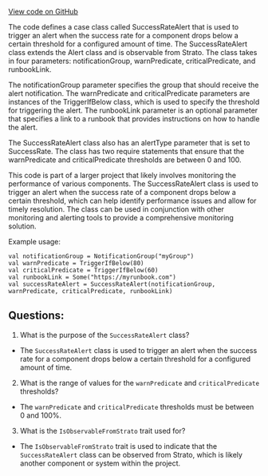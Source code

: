 [View code on GitHub](https://github.com/misbahsy/the-algorithm/product-mixer/core/src/main/scala/com/twitter/product_mixer/core/functional_component/common/alert/SuccessRateAlert.scala)

The code defines a case class called SuccessRateAlert that is used to trigger an alert when the success rate for a component drops below a certain threshold for a configured amount of time. The SuccessRateAlert class extends the Alert class and is observable from Strato. The class takes in four parameters: notificationGroup, warnPredicate, criticalPredicate, and runbookLink. 

The notificationGroup parameter specifies the group that should receive the alert notification. The warnPredicate and criticalPredicate parameters are instances of the TriggerIfBelow class, which is used to specify the threshold for triggering the alert. The runbookLink parameter is an optional parameter that specifies a link to a runbook that provides instructions on how to handle the alert.

The SuccessRateAlert class also has an alertType parameter that is set to SuccessRate. The class has two require statements that ensure that the warnPredicate and criticalPredicate thresholds are between 0 and 100.

This code is part of a larger project that likely involves monitoring the performance of various components. The SuccessRateAlert class is used to trigger an alert when the success rate of a component drops below a certain threshold, which can help identify performance issues and allow for timely resolution. The class can be used in conjunction with other monitoring and alerting tools to provide a comprehensive monitoring solution. 

Example usage:

```
val notificationGroup = NotificationGroup("myGroup")
val warnPredicate = TriggerIfBelow(80)
val criticalPredicate = TriggerIfBelow(60)
val runbookLink = Some("https://myrunbook.com")
val successRateAlert = SuccessRateAlert(notificationGroup, warnPredicate, criticalPredicate, runbookLink)
```
## Questions: 
 1. What is the purpose of the `SuccessRateAlert` class?
- The `SuccessRateAlert` class is used to trigger an alert when the success rate for a component drops below a certain threshold for a configured amount of time.

2. What is the range of values for the `warnPredicate` and `criticalPredicate` thresholds?
- The `warnPredicate` and `criticalPredicate` thresholds must be between 0 and 100%.

3. What is the `IsObservableFromStrato` trait used for?
- The `IsObservableFromStrato` trait is used to indicate that the `SuccessRateAlert` class can be observed from Strato, which is likely another component or system within the project.